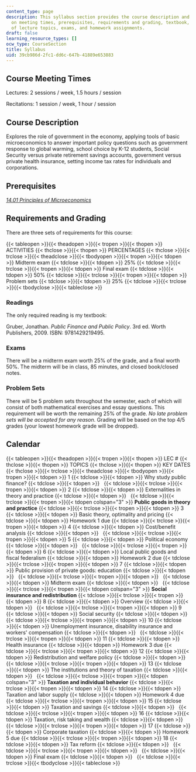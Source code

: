 ```yaml
---
content_type: page
description: This syllabus section provides the course description and information
  on meeting times, prerequisites, requirements and grading, textbook, and the schedule
  of lecture topics, exams, and homework assignments.
draft: false
learning_resource_types: []
ocw_type: CourseSection
title: Syllabus
uid: 39cb986d-2fc1-dd6c-647b-41889e653883
---
```

## Course Meeting Times

Lectures: 2 sessions / week, 1.5 hours / session

Recitations: 1 session / week, 1 hour / session

## Course Description

Explores the role of government in the economy, applying tools of basic microeconomics to answer important policy questions such as government response to global warming, school choice by K-12 students, Social Security versus private retirement savings accounts, government versus private health insurance, setting income tax rates for individuals and corporations.

## Prerequisites

[_14.01 Principles of Microeconomics_](https://ocw.mit.edu/courses/economics/14-01-principles-of-microeconomics-fall-2018/)

## Requirements and Grading

There are three sets of requirements for this course:

{{< tableopen >}}{{< theadopen >}}{{< tropen >}}{{< thopen >}}
ACTIVITIES
{{< thclose >}}{{< thopen >}}
PERCENTAGES
{{< thclose >}}{{< trclose >}}{{< theadclose >}}{{< tbodyopen >}}{{< tropen >}}{{< tdopen >}}
Midterm exam
{{< tdclose >}}{{< tdopen >}}
25%
{{< tdclose >}}{{< trclose >}}{{< tropen >}}{{< tdopen >}}
Final exam
{{< tdclose >}}{{< tdopen >}}
50%
{{< tdclose >}}{{< trclose >}}{{< tropen >}}{{< tdopen >}}
Problem sets
{{< tdclose >}}{{< tdopen >}}
25%
{{< tdclose >}}{{< trclose >}}{{< tbodyclose >}}{{< tableclose >}}

### Readings

The only required reading is my textbook:

Gruber, Jonathan. _Public Finance and Public Policy_. 3rd ed. Worth Publishers, 2009. ISBN: 9781429219495.

### Exams

There will be a midterm exam worth 25% of the grade, and a final worth 50%. The midterm will be in class, 85 minutes, and closed book/closed notes.

### Problem Sets

There will be 5 problem sets throughout the semester, each of which will consist of both mathematical exercises and essay questions. This requirement will be worth the remaining 25% of the grade. _No late problem sets will be accepted for any reason_. Grading will be based on the top 4/5 grades (your lowest homework grade will be dropped).

## Calendar

{{< tableopen >}}{{< theadopen >}}{{< tropen >}}{{< thopen >}}
LEC #
{{< thclose >}}{{< thopen >}}
TOPICS
{{< thclose >}}{{< thopen >}}
KEY DATES
{{< thclose >}}{{< trclose >}}{{< theadclose >}}{{< tbodyopen >}}{{< tropen >}}{{< tdopen >}}
1
{{< tdclose >}}{{< tdopen >}}
Why study public finance?
{{< tdclose >}}{{< tdopen >}}
 
{{< tdclose >}}{{< trclose >}}{{< tropen >}}{{< tdopen >}}
2
{{< tdclose >}}{{< tdopen >}}
Externalities in theory and practice
{{< tdclose >}}{{< tdopen >}}
 
{{< tdclose >}}{{< trclose >}}{{< tropen >}}{{< tdopen colspan="3" >}}
**Public goods in theory and practice**
{{< tdclose >}}{{< trclose >}}{{< tropen >}}{{< tdopen >}}
3
{{< tdclose >}}{{< tdopen >}}
Basic theory, optimality and pricing
{{< tdclose >}}{{< tdopen >}}
Homework 1 due
{{< tdclose >}}{{< trclose >}}{{< tropen >}}{{< tdopen >}}
4
{{< tdclose >}}{{< tdopen >}}
Cost/benefit analysis
{{< tdclose >}}{{< tdopen >}}
 
{{< tdclose >}}{{< trclose >}}{{< tropen >}}{{< tdopen >}}
5
{{< tdclose >}}{{< tdopen >}}
Political economy
{{< tdclose >}}{{< tdopen >}}
 
{{< tdclose >}}{{< trclose >}}{{< tropen >}}{{< tdopen >}}
6
{{< tdclose >}}{{< tdopen >}}
Local public goods and fiscal federalism
{{< tdclose >}}{{< tdopen >}}
Homework 2 due
{{< tdclose >}}{{< trclose >}}{{< tropen >}}{{< tdopen >}}
7
{{< tdclose >}}{{< tdopen >}}
Public provision of private goods: education
{{< tdclose >}}{{< tdopen >}}
 
{{< tdclose >}}{{< trclose >}}{{< tropen >}}{{< tdopen >}}
 
{{< tdclose >}}{{< tdopen >}}
Midterm exam
{{< tdclose >}}{{< tdopen >}}
 
{{< tdclose >}}{{< trclose >}}{{< tropen >}}{{< tdopen colspan="3" >}}
**Social insurance and redistribution**
{{< tdclose >}}{{< trclose >}}{{< tropen >}}{{< tdopen >}}
8
{{< tdclose >}}{{< tdopen >}}
Overview
{{< tdclose >}}{{< tdopen >}}
 
{{< tdclose >}}{{< trclose >}}{{< tropen >}}{{< tdopen >}}
9
{{< tdclose >}}{{< tdopen >}}
Social security
{{< tdclose >}}{{< tdopen >}}
 
{{< tdclose >}}{{< trclose >}}{{< tropen >}}{{< tdopen >}}
10
{{< tdclose >}}{{< tdopen >}}
Unemployment insurance, disability insurance and workers' compensation
{{< tdclose >}}{{< tdopen >}}
 
{{< tdclose >}}{{< trclose >}}{{< tropen >}}{{< tdopen >}}
11
{{< tdclose >}}{{< tdopen >}}
Health insurance
{{< tdclose >}}{{< tdopen >}}
Homework 3 due
{{< tdclose >}}{{< trclose >}}{{< tropen >}}{{< tdopen >}}
12
{{< tdclose >}}{{< tdopen >}}
Redistribution and welfare policy
{{< tdclose >}}{{< tdopen >}}
 
{{< tdclose >}}{{< trclose >}}{{< tropen >}}{{< tdopen >}}
13
{{< tdclose >}}{{< tdopen >}}
The institutions and theory of taxation
{{< tdclose >}}{{< tdopen >}}
 
{{< tdclose >}}{{< trclose >}}{{< tropen >}}{{< tdopen colspan="3" >}}
**Taxation and individual behavior**
{{< tdclose >}}{{< trclose >}}{{< tropen >}}{{< tdopen >}}
14
{{< tdclose >}}{{< tdopen >}}
Taxation and labor supply
{{< tdclose >}}{{< tdopen >}}
Homework 4 due
{{< tdclose >}}{{< trclose >}}{{< tropen >}}{{< tdopen >}}
15
{{< tdclose >}}{{< tdopen >}}
Taxation and savings
{{< tdclose >}}{{< tdopen >}}
 
{{< tdclose >}}{{< trclose >}}{{< tropen >}}{{< tdopen >}}
16
{{< tdclose >}}{{< tdopen >}}
Taxation, risk taking and wealth
{{< tdclose >}}{{< tdopen >}}
 
{{< tdclose >}}{{< trclose >}}{{< tropen >}}{{< tdopen >}}
17
{{< tdclose >}}{{< tdopen >}}
Corporate taxation
{{< tdclose >}}{{< tdopen >}}
Homework 5 due
{{< tdclose >}}{{< trclose >}}{{< tropen >}}{{< tdopen >}}
18
{{< tdclose >}}{{< tdopen >}}
Tax reform
{{< tdclose >}}{{< tdopen >}}
 
{{< tdclose >}}{{< trclose >}}{{< tropen >}}{{< tdopen >}}
 
{{< tdclose >}}{{< tdopen >}}
Final exam
{{< tdclose >}}{{< tdopen >}}
 
{{< tdclose >}}{{< trclose >}}{{< tbodyclose >}}{{< tableclose >}}
